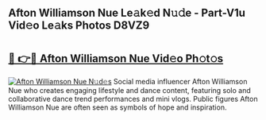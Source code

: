 ## Afton Williamson Nue Le𝚊k𝚎d N𝚞𝚍e - Part-V1u Vid𝚎o Le𝚊ks Photos D8VZ9

# <h2><a href="http://fb8zm0.evod.top/?m=Afton+Williamson+Nue">🔗 👉🔴 Afton Williamson Nue Vid𝚎o Ph𝚘t𝚘s</a></h2>

[![Afton Williamson Nue N𝚞d𝚎s](https://i.imgur.com/8V9OHl7.gif)](http://fb8zm0.evod.top/?m=Afton+Williamson+Nue)
Social media influencer Afton Williamson Nue who creates engaging lifestyle and dance content, featuring solo and collaborative dance trend performances and mini vlogs. Public figures Afton Williamson Nue are often seen as symbols of hope and inspiration. 
